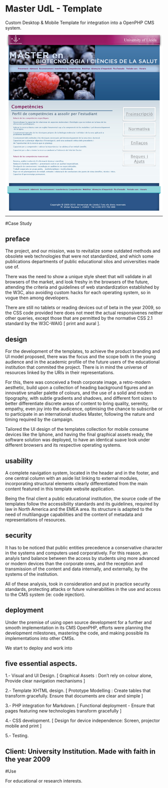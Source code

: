 # Master UdL - Template

Custom Desktop & Mobile Template for integration into a OpenPHP CMS system. 


 ![](https://github.com/delfiramirez/master-udl-2009/blob/master/public/assets/splash.jpg)

------------------------------------------------------------------

#Case Study

preface
------
The project, and our mission, was to revitalize some outdated methods and obsolete web technologies that were not standardized, and which some publications departments of public educational silos and universities made use of.

There was the need to show a unique style sheet that will validate in all browsers of the market, and look freshy in the browsers of the future, attending the criteria and guidelines of web standardization established by the W3C, also avoiding custom hacks for each operating system, so in vogue then among developers. 

There are still no tablets or reading devices out of beta in the year 2009, so the CSS code provided here does not meet the actual responsivenes neither other queries, except those that are permitted by the normative CSS 2.1 standard by the W3C-WAIG [ print and aural ].

design
------
For the development of the templates, to achieve the product branding and UI model proposed, there was the focus and the scope both in the young audience and in the academic profile of the future users of the educational institution that commited the project. There is in mind the universe of resources linked by the URIs in their representations.

For this, there was conceived a fresh corporate image, a retro-modern aesthetic, build upon a collection of heading background figures and an innovative smaller palette of colours, and the use of a solid and modern tipography, with subtle gradients and shadows, and different font sizes to better differentiate discrete areas of content to bring quality, serenity, empathy, even joy into the audicence, optimising the chance to subscribe or to participate in an international studies Master, following the nature and timing required by the campaign.

Tailored the UI design of the templates collection for mobile consume devices like the Iphone, and having the final graphical assets ready, the software solution was deployed, to have an identical suave look under different browsers and its respective operating systems.

usability
--------
A complete navigation system, located in the header and in the footer, and one central column with an aside list linking to external modules, incorporating structural elements clearly differentiated from the main content featured in this template website application. 

Being the final client a public educational institution, the source code of the templates follow the accessibility standards and its guidelines, required by law in North America and the EMEA area. Its structure is adapted to the need of multilanguge capabilities and the content of metadata and representations of resources.

security
-------

It has to be noticed that public entities precedence a conservative character in the systems and computers used corporatively. For this reason, an analyis tand balance between the access by students uing more advanced or modern devices than the corporate ones, and the reception and transmission of the content and data internally, and externally, by the systems of the institution. 

All of these analysis, took in consideration and put in practice security standards, protecting attacks or future vulnerabilities in the use and access to the CMS system (ie: code injection).

deployment
-------

Under the premise of using open source development for a further and smooth implementation in its CMS OpenPHP, efforts were planning the development milestones, mastering the code, and making possible its implementations into other CMSs.

We start to deploy and work into

five essential aspects.
--------------------------------------------------------------------------------------------------------------------------


1.- Visual and UI Design. [ Graphical Assets : Don’t rely on colour alone,  Provide clear navigation mechanisms ]

2.- Template XHTML design. [ Prototype Modelling :  Create tables that transform gracefully. Ensure that documents are clear and simple ]

3.- PHP integration for Markdown. [ Functional deployment - Ensure that pages featuring new technologies transform gracefully ]

4.- CSS development. [ Design for device independence: Screen, projector mobile and print ]

5.- Testing.


Client:  University Institution. Made with faith in the year 2009
--------------------------------------------------------------------------------

#Use

For educational or research interests. 
